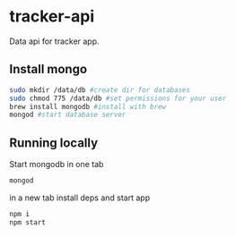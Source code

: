 # tracker-api

Data api for tracker app.

## Install mongo

```bash
sudo mkdir /data/db #create dir for databases
sudo chmod 775 /data/db #set permissions for your user
brew install mongodb #install with brew
mongod #start database server
```

## Running locally

Start mongodb in one tab

```bash
mongod
```

in a new tab install deps and start app

```bash
npm i
npm start
```
